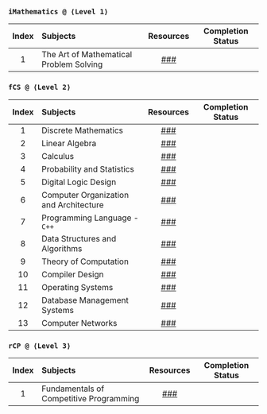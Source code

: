 ### `iMathematics @ ⟨Level 1⟩`
| Index | Subjects | Resources | Completion Status |
| :---: | :--- | :---: | :---: |
| 1 | The Art of Mathematical Problem Solving | [###](https://artofproblemsolving.com/) |  |

### `fCS @ ⟨Level 2⟩`
| Index | Subjects | Resources | Completion Status |
| :---: | :--- | :---: | :---: |
| 1 | Discrete Mathematics | [###](https://www.vitalsource.com/products/discrete-mathematics-and-its-applications-kenneth-rosen-v9781259731709) |  |
| 2 | Linear Algebra | [###](https://www.vitalsource.com/products/linear-algebra-and-its-applications-david-c-lay-steven-r-lay-v9780135851043) |  |
| 3 | Calculus | [###](https://www.vitalsource.com/products/calculus-a-complete-course-robert-a-adams-vcalculusi9780134154367) |  |
| 4 | Probability and Statistics | [###](https://www.vitalsource.com/products/introduction-to-probability-and-statistics-william-mendenhall-robert-j-v9780357044308) |  |
| 5 | Digital Logic Design | [###](https://www.vitalsource.com/products/digital-fundamentals-thomas-l-floyd-v9780133524390) |  |
| 6 | Computer Organization and Architecture | [###](https://www.vitalsource.com/products/computer-organization-and-architecture-william-stallings-v9780135160930) |  |
| 7 | Programming Language - `C++` | [###](https://www.vitalsource.com/products/pearson-etext-introduction-to-c-programming-and-y-liang-v9780137454181) |  |
| 8 | Data Structures and Algorithms | [###](https://www.vitalsource.com/products/introduction-to-algorithms-fourth-edition-thomas-h-cormen-charles-e-v9780262367509) |  |
| 9 | Theory of Computation | [###](https://www.vitalsource.com/es/products/introduction-to-automata-theory-languages-and-john-e-hopcroft-v9781292056166) |  |
| 10 | Compiler Design | [###](https://www.vitalsource.com/products/engineering-a-compiler-keith-d-cooper-linda-torczon-v9780128189269) |  |
| 11 | Operating Systems | [###](https://www.vitalsource.com/products/modern-operating-systems-subscription-andrew-s-tanenbaum-herbert-v9780137618934) |  |
| 12 | Database Management Systems | [###](https://www.vitalsource.com/products/fundamentals-of-database-systems-ramez-elmasri-shamkant-b-v9780133971224) |  |
| 13 | Computer Networks | [###](https://www.vitalsource.com/products/computer-networking-james-kurose-keith-ross-v9780135928523) |  |

### `rCP @ ⟨Level 3⟩`
| Index | Subjects | Resources | Completion Status |
| :---: | :--- | :---: | :---: |
| 1 | Fundamentals of Competitive Programming | [###](https://cpbook.net/) |  |
